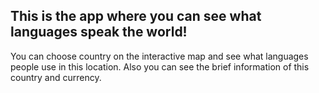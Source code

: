 ## This is the app where you can see what languages speak the world! 
You can choose country on the interactive map and see what languages people use in this location. Also you can see the brief information of this country and currency. 
